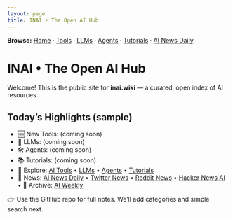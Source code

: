 ```yaml
---
layout: page
title: INAI • The Open AI Hub
---
```

**Browse:** [Home](index.md) · [Tools](tools.md) · [LLMs](llms.md) · [Agents](agents.md) · [Tutorials](tutorials.md) · [AI News Daily](news.md)

# INAI • The Open AI Hub

Welcome! This is the public site for **inai.wiki** — a curated, open index of AI resources.

## Today’s Highlights (sample)
- 🆕 New Tools: (coming soon)
- 🤖 LLMs: (coming soon)
- 🛠️ Agents: (coming soon)
- 📚 Tutorials: (coming soon)
- 🔗 Explore: [AI Tools](tools.md) • [LLMs](llms.md) • [Agents](agents.md) • [Tutorials](tutorials.md)
- 🔗 News: [AI News Daily](news.md) • [Twitter News](twitter-news.md) • [Reddit News](reddit-news.md) • [Hacker News AI](hacker-news.md) • 🔗 Archive: [AI Weekly](weekly.md)

👉 Use the GitHub repo for full notes. We’ll add categories and simple search next.
